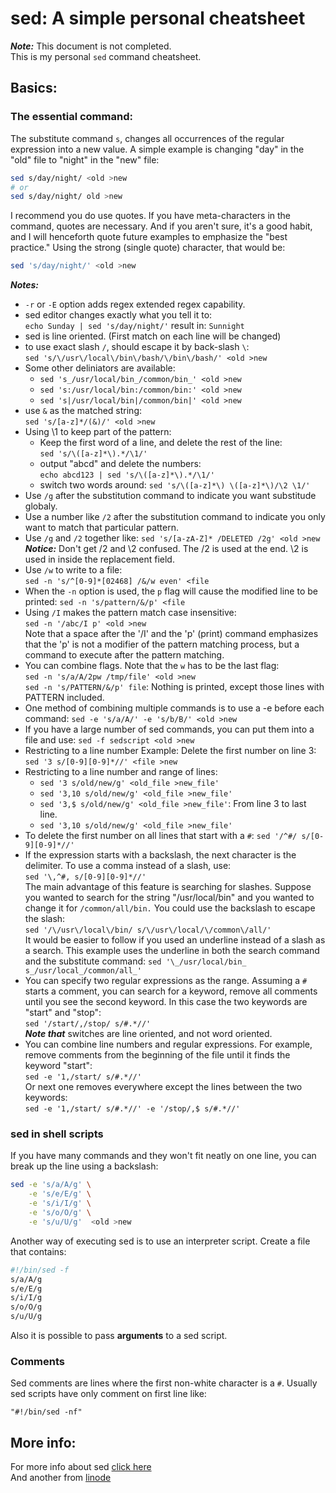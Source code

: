 # sed: A simple personal cheatsheet

_**Note:**_ This document is not completed.  
This is my personal `sed` command cheatsheet.

## Basics:

### The essential command:
The substitute command `s`, changes all occurrences of the regular expression
into a new value. A simple example is changing "day" in the "old" file to
"night" in the "new" file:

``` bash
sed s/day/night/ <old >new
# or
sed s/day/night/ old >new
```

I recommend you do use quotes. If you have meta-characters in the command,
quotes are necessary. And if you aren't sure, it's a good habit, and I will
henceforth quote future examples to emphasize the "best practice." Using the
strong (single quote) character, that would be: 

``` bash
sed 's/day/night/' <old >new
```

_**Notes:**_  
* `-r` or `-E` option adds regex extended regex capability.
* sed editor changes exactly what you tell it to:  
    `echo Sunday | sed 's/day/night/'` result in: `Sunnight`
* sed is line oriented. (First match on each line will be changed)
* to use exact slash `/`, should escape it by back-slash `\`:  
  `sed 's/\/usr\/local\/bin\/bash/\/bin\/bash/' <old >new `
* Some other deliniators are available:
  - `sed 's_/usr/local/bin_/common/bin_' <old >new`
  - `sed 's:/usr/local/bin:/common/bin:' <old >new`
  - `sed 's|/usr/local/bin|/common/bin|' <old >new`
* use `&` as the matched string:  
  `sed 's/[a-z]*/(&)/' <old >new`
* Using \1 to keep part of the pattern:  
  - Keep the first word of a line, and delete the rest of the line:  
    `sed 's/\([a-z]*\).*/\1/'`
  - output "abcd" and delete the numbers:  
    `echo abcd123 | sed 's/\([a-z]*\).*/\1/'`
  - switch two words around: `sed 's/\([a-z]*\) \([a-z]*\)/\2 \1/'`
* Use `/g` after the substitution command to indicate you want substitude
    globaly.
* Use a number like `/2` after the substitution command to indicate you only
    want to match that particular pattern.
* Use `/g` and `/2` together like:
    `sed 's/[a-zA-Z]* /DELETED /2g' <old >new`  
_**Notice:**_  Don't get /2 and \2 confused. The /2 is used at the end. \2 is
used in inside the replacement field. 
* Use `/w` to write to a file:  
    `sed -n 's/^[0-9]*[02468] /&/w even' <file `
* When the `-n` option is used, the `p` flag will cause the modified line to be
    printed: `sed -n 's/pattern/&/p' <file`
* Using `/I` makes the pattern match case insensitive:  
    `sed -n '/abc/I p' <old >new`  
    Note that a space after the '/I' and the 'p' (print) command emphasizes
    that the 'p' is not a modifier of the pattern matching process, but a
    command to execute after the pattern matching. 
* You can combine flags. Note that the `w` has to be the last flag:  
    `sed -n 's/a/A/2pw /tmp/file' <old >new`  
    `sed -n 's/PATTERN/&/p' file`:  Nothing is printed, except those lines with
    PATTERN included. 
* One method of combining multiple commands is to use a -e before each command:
    `sed -e 's/a/A/' -e 's/b/B/' <old >new`
* If you have a large number of sed commands, you can put them into a file and
    use: `sed -f sedscript <old >new`
* Restricting to a line number Example: Delete the first number on line 3:  
    `sed '3 s/[0-9][0-9]*//' <file >new` 
* Restricting to a line number and range of lines:  
  - `sed '3 s/old/new/g' <old_file >new_file'`  
  - `sed '3,10 s/old/new/g' <old_file >new_file'`  
  - `sed '3,$ s/old/new/g' <old_file >new_file'`: From line 3 to last line.
  - `sed '3,10 s/old/new/g' <old_file >new_file'`  
* To delete the first number on all lines that start with a `#`:
    `sed '/^#/ s/[0-9][0-9]*//'`
* If the expression starts with a backslash, the next character is the
  delimiter. To use a comma instead of a slash, use:  
    `sed '\,^#, s/[0-9][0-9]*//'`  
  The main advantage of this feature is searching for slashes. Suppose you
  wanted to search for the string "/usr/local/bin" and you wanted to change it
  for `/common/all/bin.` You could use the backslash to escape the slash:  
    `sed '/\/usr\/local\/bin/ s/\/usr\/local/\/common\/all/'`  
  It would be easier to follow if you used an underline instead of a slash as a
  search. This example uses the underline in both the search command and the
  substitute command:
    `sed '\_/usr/local/bin_ s_/usr/local_/common/all_'`
* You can specify two regular expressions as the range. Assuming a `#` starts a
  comment, you can search for a keyword, remove all comments until you see the
  second keyword. In this case the two keywords are "start" and "stop":  
    `sed '/start/,/stop/ s/#.*//'`  
  _**Note that**_ switches are line oriented, and not word oriented.
* You can combine line numbers and regular expressions. For example, remove
  comments from the beginning of the file until it finds the keyword "start":  
    `sed -e '1,/start/ s/#.*//'`  
  Or next one removes everywhere except the lines between the two keywords:  
    `sed -e '1,/start/ s/#.*//' -e '/stop/,$ s/#.*//'`


### sed in shell scripts

If you have many commands and they won't fit neatly on one line, you can break
up the line using a backslash:

``` bash
sed -e 's/a/A/g' \
    -e 's/e/E/g' \
    -e 's/i/I/g' \
    -e 's/o/O/g' \
    -e 's/u/U/g'  <old >new
```

Another way of executing sed is to use an interpreter script. Create a file
that contains: 

``` bash
#!/bin/sed -f
s/a/A/g
s/e/E/g
s/i/I/g
s/o/O/g
s/u/U/g
```

Also it is possible to pass **arguments** to a sed script.

### Comments

Sed comments are lines where the first non-white character is a `#`. Usually
sed scripts have only comment on first line like:  
```
"#!/bin/sed -nf"
```

## More info:

For more info about sed [click here](http://www.grymoire.com/Unix/Sed.html)  
And another from [linode](https://www.linode.com/docs/tools-reference/tools/manipulate-text-from-the-command-line-with-sed/)


